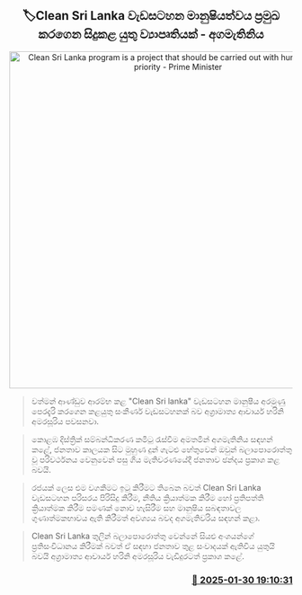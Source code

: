 <p align='center'><b><h2 align='center' title='Clean Sri Lanka program is a project that should be carried out with humanity as its priority - Prime Minister'>🏷Clean Sri Lanka වැඩසටහන මානුෂියත්වය ප්‍රමුඛ කරගෙන සිදුකළ යුතු ව්‍යාපෘතියක් - අගමැතිනිය</h2></b></p>
<p align='center'><img src='https://helakuru.sgp1.cdn.digitaloceanspaces.com/esana/images/lib/harini-amarasuriya-2025-clean.jpg' width='600' alt='Clean Sri Lanka program is a project that should be carried out with humanity as its priority - Prime Minister'></p>

> වත්මන් ආණ්ඩුව ආරම්භ කළ "Clean Sri lanka" වැඩසටහන මානුෂීය අරමුණු පෙරදැරි කරගෙන කළයුතු සංකීර්ණ වැඩසටහනක් බව අග්‍රාමාත්‍ය ආචාර්ය හරිනි අමරසූරිය පවසනවා.

> කොළඹ දිස්ත්‍රික් සම්බන්ධිකරණ කමිටු රැස්වීම අමතමින් අගමැතිනිය සඳහන් කළේ, ජනතාව කාලයක සිට මුහුණ දුන් ගැටළු හේතුවෙන් ඔවුන් බලාපොරොත්තු වූ පරිවර්ථනය වෙනුවෙන් පසු ගිය මැතිවරණයේදී ජනතාව ඡන්දය ප්‍රකාශ කළ බවයි.

> රජයක් ලෙස එම වගකීමට ඉටු කිරීමට තිබෙන බවත් Clean Sri Lanka වැඩසටහන පරිසරය පිරිසිදු කිරීම, නීතිය ක්‍රියාත්මක කිරීම හෝ ප්‍රතිපත්ති ක්‍රියාත්මක කිරීම පමණක් නොව හැසිරීම සහ මානුෂිය සබඳතාවල ගුණාත්මකභාවය ඇති කිරීමත් අවශ්‍යය බවද අගමැතිවරිය සඳහන් කළා.

> Clean Sri Lanka තුලින් බලාපොරොත්තු වෙන්නේ සියළු අංශයන්ගේ ප්‍රතිසංවිධානය කිරීමක් බවත් ඒ සඳහා ජනතාව තුළ සංවාදයක් ඇතිවිය යුතුයි බවයි අග්‍රාමාත්‍ය ආචාර්ය හරිනි අමරසූරිය වැඩිදුරටත් ප්‍රකාශ කළේ. 



<h3 align='right'><a href='https://www.helakuru.lk/esana/p/107029/'>📅 2025-01-30 19:10:31</a></h3>
